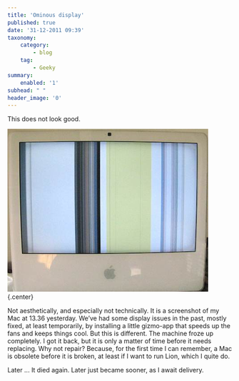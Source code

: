 ```yaml
---
title: 'Ominous display'
published: true
date: '31-12-2011 09:39'
taxonomy:
    category:
        - blog
    tag:
        - Geeky
summary:
    enabled: '1'
subhead: " "
header_image: '0'
---
```


This does not look good.

![Mac screen showing vertical banding](Screenshot.jpg){.center}

Not aesthetically, and especially not technically. It is a screenshot of my Mac at 13.36 yesterday. We’ve had some display issues in the past, mostly fixed, at least temporarily, by installing a little gizmo-app that speeds up the fans and keeps things cool. But this is different. The machine froze up completely. I got it back, but it is only a matter of time before it needs replacing. Why not repair? Because, for the first time I can remember, a Mac is obsolete before it is broken, at least if I want to run Lion, which I quite do.

Later ... It died again. Later just became sooner, as I await delivery.
